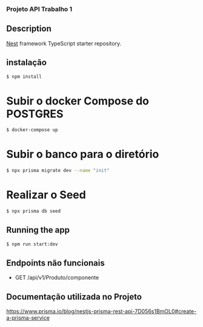 ### Projeto API Trabalho 1

## Description

[Nest](https://github.com/nestjs/nest) framework TypeScript starter repository.

## instalação

```bash 
$ npm install
```
# Subir o docker Compose do POSTGRES
```bash
$ docker-compose up
```
# Subir o banco para o diretório
```bash
$ npx prisma migrate dev --name "init"
```
# Realizar o Seed 
```bash
$ npx prisma db seed
```

## Running the app

```bash
$ npm run start:dev
```

## Endpoints não funcionais
- GET  /api/v1/Produto/componente

## Documentação utilizada no Projeto

https://www.prisma.io/blog/nestjs-prisma-rest-api-7D056s1BmOL0#create-a-prisma-service